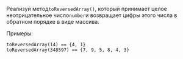 Реализуй метод`toReversedArray()`, который принимает целое неотрицательное число`number`и
возвращает цифры этого числа в обратном порядке в виде массива.

Примеры:

```
toReversedArray(14) == {4, 1}
toReversedArray(348597) == {7, 9, 5, 8, 4, 3}
```